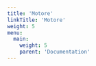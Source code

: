 ```yaml
---
title: 'Motore'
linkTitle: 'Motore'
weight: 5
menu:
  main:
    weight: 5
    parent: 'Documentation'
---
```

